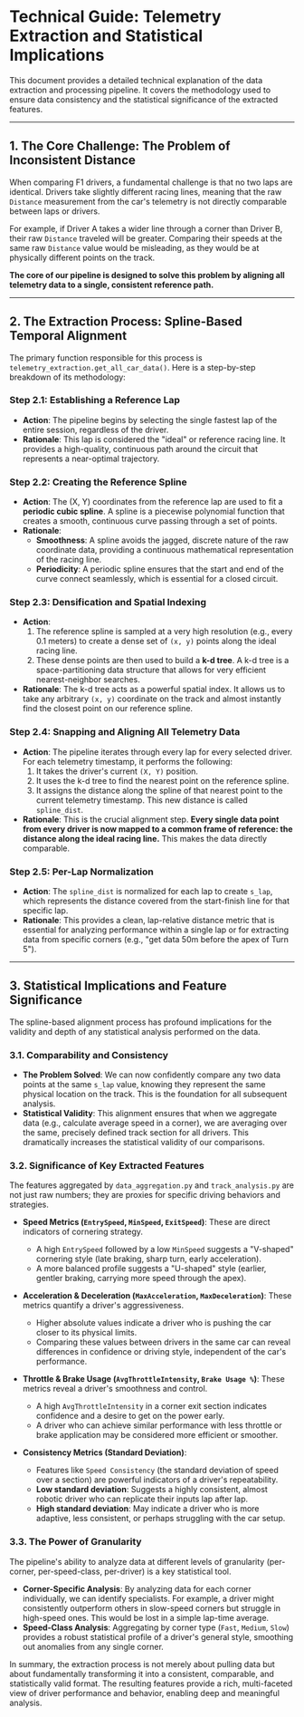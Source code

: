 # Technical Guide: Telemetry Extraction and Statistical Implications

This document provides a detailed technical explanation of the data extraction and processing pipeline. It covers the methodology used to ensure data consistency and the statistical significance of the extracted features.

---

## 1. The Core Challenge: The Problem of Inconsistent Distance

When comparing F1 drivers, a fundamental challenge is that no two laps are identical. Drivers take slightly different racing lines, meaning that the raw `Distance` measurement from the car's telemetry is not directly comparable between laps or drivers.

For example, if Driver A takes a wider line through a corner than Driver B, their raw `Distance` traveled will be greater. Comparing their speeds at the same raw `Distance` value would be misleading, as they would be at physically different points on the track.

**The core of our pipeline is designed to solve this problem by aligning all telemetry data to a single, consistent reference path.**

---

## 2. The Extraction Process: Spline-Based Temporal Alignment

The primary function responsible for this process is `telemetry_extraction.get_all_car_data()`. Here is a step-by-step breakdown of its methodology:

### Step 2.1: Establishing a Reference Lap

-   **Action**: The pipeline begins by selecting the single fastest lap of the entire session, regardless of the driver.
-   **Rationale**: This lap is considered the "ideal" or reference racing line. It provides a high-quality, continuous path around the circuit that represents a near-optimal trajectory.

### Step 2.2: Creating the Reference Spline

-   **Action**: The (X, Y) coordinates from the reference lap are used to fit a **periodic cubic spline**. A spline is a piecewise polynomial function that creates a smooth, continuous curve passing through a set of points.
-   **Rationale**:
    -   **Smoothness**: A spline avoids the jagged, discrete nature of the raw coordinate data, providing a continuous mathematical representation of the racing line.
    -   **Periodicity**: A periodic spline ensures that the start and end of the curve connect seamlessly, which is essential for a closed circuit.

### Step 2.3: Densification and Spatial Indexing

-   **Action**:
    1.  The reference spline is sampled at a very high resolution (e.g., every 0.1 meters) to create a dense set of `(x, y)` points along the ideal racing line.
    2.  These dense points are then used to build a **k-d tree**. A k-d tree is a space-partitioning data structure that allows for very efficient nearest-neighbor searches.
-   **Rationale**: The k-d tree acts as a powerful spatial index. It allows us to take any arbitrary `(x, y)` coordinate on the track and almost instantly find the closest point on our reference spline.

### Step 2.4: Snapping and Aligning All Telemetry Data

-   **Action**: The pipeline iterates through every lap for every selected driver. For each telemetry timestamp, it performs the following:
    1.  It takes the driver's current `(X, Y)` position.
    2.  It uses the k-d tree to find the nearest point on the reference spline.
    3.  It assigns the distance along the spline of that nearest point to the current telemetry timestamp. This new distance is called `spline_dist`.
-   **Rationale**: This is the crucial alignment step. **Every single data point from every driver is now mapped to a common frame of reference: the distance along the ideal racing line.** This makes the data directly comparable.

### Step 2.5: Per-Lap Normalization

-   **Action**: The `spline_dist` is normalized for each lap to create `s_lap`, which represents the distance covered from the start-finish line for that specific lap.
-   **Rationale**: This provides a clean, lap-relative distance metric that is essential for analyzing performance within a single lap or for extracting data from specific corners (e.g., "get data 50m before the apex of Turn 5").

---

## 3. Statistical Implications and Feature Significance

The spline-based alignment process has profound implications for the validity and depth of any statistical analysis performed on the data.

### 3.1. Comparability and Consistency

-   **The Problem Solved**: We can now confidently compare any two data points at the same `s_lap` value, knowing they represent the same physical location on the track. This is the foundation for all subsequent analysis.
-   **Statistical Validity**: This alignment ensures that when we aggregate data (e.g., calculate average speed in a corner), we are averaging over the same, precisely defined track section for all drivers. This dramatically increases the statistical validity of our comparisons.

### 3.2. Significance of Key Extracted Features

The features aggregated by `data_aggregation.py` and `track_analysis.py` are not just raw numbers; they are proxies for specific driving behaviors and strategies.

-   **Speed Metrics (`EntrySpeed`, `MinSpeed`, `ExitSpeed`)**: These are direct indicators of cornering strategy.
    -   A high `EntrySpeed` followed by a low `MinSpeed` suggests a "V-shaped" cornering style (late braking, sharp turn, early acceleration).
    -   A more balanced profile suggests a "U-shaped" style (earlier, gentler braking, carrying more speed through the apex).

-   **Acceleration & Deceleration (`MaxAcceleration`, `MaxDeceleration`)**: These metrics quantify a driver's aggressiveness.
    -   Higher absolute values indicate a driver who is pushing the car closer to its physical limits.
    -   Comparing these values between drivers in the same car can reveal differences in confidence or driving style, independent of the car's performance.

-   **Throttle & Brake Usage (`AvgThrottleIntensity`, `Brake Usage %`)**: These metrics reveal a driver's smoothness and control.
    -   A high `AvgThrottleIntensity` in a corner exit section indicates confidence and a desire to get on the power early.
    -   A driver who can achieve similar performance with less throttle or brake application may be considered more efficient or smoother.

-   **Consistency Metrics (Standard Deviation)**:
    -   Features like `Speed Consistency` (the standard deviation of speed over a section) are powerful indicators of a driver's repeatability.
    -   **Low standard deviation**: Suggests a highly consistent, almost robotic driver who can replicate their inputs lap after lap.
    -   **High standard deviation**: May indicate a driver who is more adaptive, less consistent, or perhaps struggling with the car setup.

### 3.3. The Power of Granularity

The pipeline's ability to analyze data at different levels of granularity (per-corner, per-speed-class, per-driver) is a key statistical tool.

-   **Corner-Specific Analysis**: By analyzing data for each corner individually, we can identify specialists. For example, a driver might consistently outperform others in slow-speed corners but struggle in high-speed ones. This would be lost in a simple lap-time average.
-   **Speed-Class Analysis**: Aggregating by corner type (`Fast`, `Medium`, `Slow`) provides a robust statistical profile of a driver's general style, smoothing out anomalies from any single corner.

In summary, the extraction process is not merely about pulling data but about fundamentally transforming it into a consistent, comparable, and statistically valid format. The resulting features provide a rich, multi-faceted view of driver performance and behavior, enabling deep and meaningful analysis.
